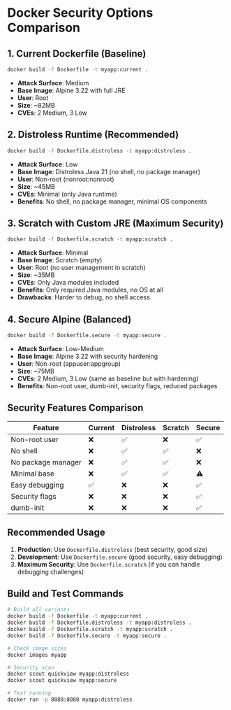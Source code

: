 # Docker Security Options Comparison

## 1. Current Dockerfile (Baseline)
```bash
docker build -f Dockerfile -t myapp:current .
```
- **Attack Surface**: Medium
- **Base Image**: Alpine 3.22 with full JRE
- **User**: Root
- **Size**: ~82MB
- **CVEs**: 2 Medium, 3 Low

## 2. Distroless Runtime (Recommended)
```bash
docker build -f Dockerfile.distroless -t myapp:distroless .
```
- **Attack Surface**: Low
- **Base Image**: Distroless Java 21 (no shell, no package manager)
- **User**: Non-root (nonroot:nonroot)
- **Size**: ~45MB
- **CVEs**: Minimal (only Java runtime)
- **Benefits**: No shell, no package manager, minimal OS components

## 3. Scratch with Custom JRE (Maximum Security)
```bash
docker build -f Dockerfile.scratch -t myapp:scratch .
```
- **Attack Surface**: Minimal
- **Base Image**: Scratch (empty)
- **User**: Root (no user management in scratch)
- **Size**: ~35MB
- **CVEs**: Only Java modules included
- **Benefits**: Only required Java modules, no OS at all
- **Drawbacks**: Harder to debug, no shell access

## 4. Secure Alpine (Balanced)
```bash
docker build -f Dockerfile.secure -t myapp:secure .
```
- **Attack Surface**: Low-Medium
- **Base Image**: Alpine 3.22 with security hardening
- **User**: Non-root (appuser:appgroup)
- **Size**: ~75MB
- **CVEs**: 2 Medium, 3 Low (same as baseline but with hardening)
- **Benefits**: Non-root user, dumb-init, security flags, reduced packages

## Security Features Comparison

| Feature | Current | Distroless | Scratch | Secure |
|---------|---------|------------|---------|---------|
| Non-root user | ❌ | ✅ | ❌ | ✅ |
| No shell | ❌ | ✅ | ✅ | ❌ |
| No package manager | ❌ | ✅ | ✅ | ❌ |
| Minimal base | ❌ | ✅ | ✅ | ⚠️ |
| Easy debugging | ✅ | ❌ | ❌ | ✅ |
| Security flags | ❌ | ❌ | ❌ | ✅ |
| dumb-init | ❌ | ❌ | ❌ | ✅ |

## Recommended Usage

1. **Production**: Use `Dockerfile.distroless` (best security, good size)
2. **Development**: Use `Dockerfile.secure` (good security, easy debugging)
3. **Maximum Security**: Use `Dockerfile.scratch` (if you can handle debugging challenges)

## Build and Test Commands

```bash
# Build all variants
docker build -f Dockerfile -t myapp:current .
docker build -f Dockerfile.distroless -t myapp:distroless .
docker build -f Dockerfile.scratch -t myapp:scratch .
docker build -f Dockerfile.secure -t myapp:secure .

# Check image sizes
docker images myapp

# Security scan
docker scout quickview myapp:distroless
docker scout quickview myapp:secure

# Test running
docker run -p 8080:8080 myapp:distroless
```

